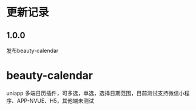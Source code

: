 # 更新记录
## 1.0.0
发布beauty-calendar
# beauty-calendar
uniapp 多端日历插件，可多选，单选，选择日期范围，目前测试支持微信小程序、APP-NVUE、H5，其他端未测试
